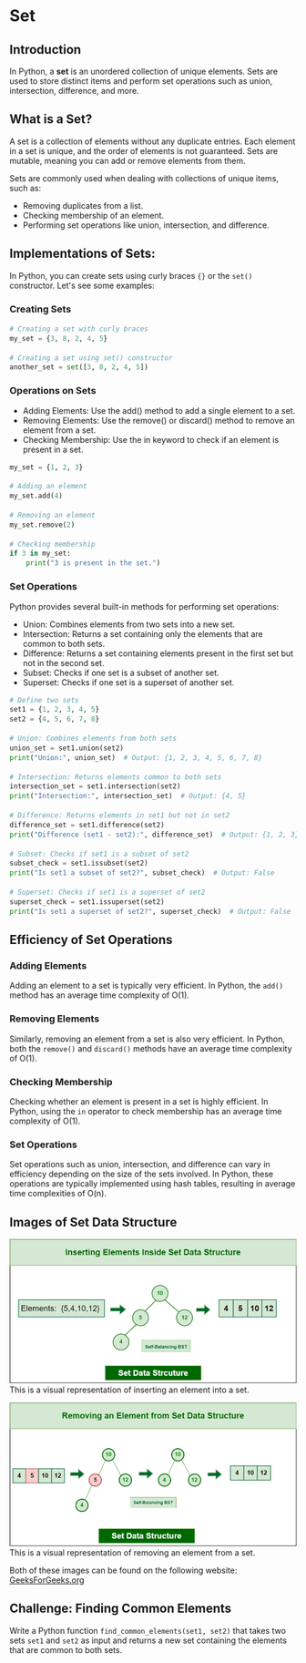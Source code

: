 # Set

## Introduction

In Python, a **set** is an unordered collection of unique elements. Sets are used to store distinct items and perform set operations such as union, intersection, difference, and more.


## What is a Set?

A set is a collection of elements without any duplicate entries. Each element in a set is unique, and the order of elements is not guaranteed. Sets are mutable, meaning you can add or remove elements from them.

Sets are commonly used when dealing with collections of unique items, such as:

- Removing duplicates from a list.
- Checking membership of an element.
- Performing set operations like union, intersection, and difference.


## Implementations of Sets:

In Python, you can create sets using curly braces `{}` or the `set()` constructor. Let's see some examples:

### Creating Sets

```python
# Creating a set with curly braces
my_set = {3, 8, 2, 4, 5}

# Creating a set using set() constructor
another_set = set([3, 8, 2, 4, 5])
```

### Operations on Sets
- Adding Elements: Use the add() method to add a single element to a set.
- Removing Elements: Use the remove() or discard() method to remove an element from a set.
- Checking Membership: Use the in keyword to check if an element is present in a set.

```python
my_set = {1, 2, 3}

# Adding an element
my_set.add(4)

# Removing an element
my_set.remove(2)

# Checking membership
if 3 in my_set:
    print("3 is present in the set.")
```

### Set Operations

Python provides several built-in methods for performing set operations:

- Union: Combines elements from two sets into a new set.
- Intersection: Returns a set containing only the elements that are common to both sets.
- Difference: Returns a set containing elements present in the first set but not in the second set.
- Subset: Checks if one set is a subset of another set.
- Superset: Checks if one set is a superset of another set.

```python
# Define two sets
set1 = {1, 2, 3, 4, 5}
set2 = {4, 5, 6, 7, 8}

# Union: Combines elements from both sets
union_set = set1.union(set2)
print("Union:", union_set)  # Output: {1, 2, 3, 4, 5, 6, 7, 8}

# Intersection: Returns elements common to both sets
intersection_set = set1.intersection(set2)
print("Intersection:", intersection_set)  # Output: {4, 5}

# Difference: Returns elements in set1 but not in set2
difference_set = set1.difference(set2)
print("Difference (set1 - set2):", difference_set)  # Output: {1, 2, 3}

# Subset: Checks if set1 is a subset of set2
subset_check = set1.issubset(set2)
print("Is set1 a subset of set2?", subset_check)  # Output: False

# Superset: Checks if set1 is a superset of set2
superset_check = set1.issuperset(set2)
print("Is set1 a superset of set2?", superset_check)  # Output: False
```


## Efficiency of Set Operations

### Adding Elements
Adding an element to a set is typically very efficient. In Python, the `add()` method has an average time complexity of O(1).

### Removing Elements
Similarly, removing an element from a set is also very efficient. In Python, both the `remove()` and `discard()` methods have an average time complexity of O(1).

### Checking Membership
Checking whether an element is present in a set is highly efficient. In Python, using the `in` operator to check membership has an average time complexity of O(1).

### Set Operations
Set operations such as union, intersection, and difference can vary in efficiency depending on the size of the sets involved. In Python, these operations are typically implemented using hash tables, resulting in average time complexities of O(n).


## Images of Set Data Structure

![Alt text](images/insert_set.png)
This is a visual representation of inserting an element into a set.

![Alt text](images/remove_set.png)
This is a visual representation of removing an element from a set.

Both of these images can be found on the following website:
[GeeksForGeeks.org](https://www.geeksforgeeks.org/introduction-to-set-data-structure-and-algorithm-tutorials/)


## Challenge: Finding Common Elements

Write a Python function `find_common_elements(set1, set2)` that takes two sets `set1` and `set2` as input and returns a new set containing the elements that are common to both sets.

